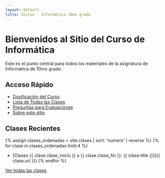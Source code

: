 ```yaml
---
layout: default
title: Inicio - Informática 10mo grado
---
```


# Bienvenidos al Sitio del Curso de Informática

Este es el punto central para todos los materiales de la asignatura de Informática de 10mo grado.

## Acceso Rápido

* [Dosificación del Curso](/dosificacion.html)
* [Lista de Todas las Clases](/clases.html)
* [Preguntas para Evaluaciones](/preguntas-evaluaciones.html)
* [Sobre este sitio](/about.html)

## Clases Recientes

{% assign clases_ordenadas = site.clases | sort: 'numero' | reverse %}
{% for clase in clases_ordenadas limit:4 %}
* [Clases {{ clase.clase_inicio }} a {{ clase.clase_fin }}: {{ clase.title }}]({{ clase.url }})
{% endfor %}

[Ver todas las clases](/clases.html)